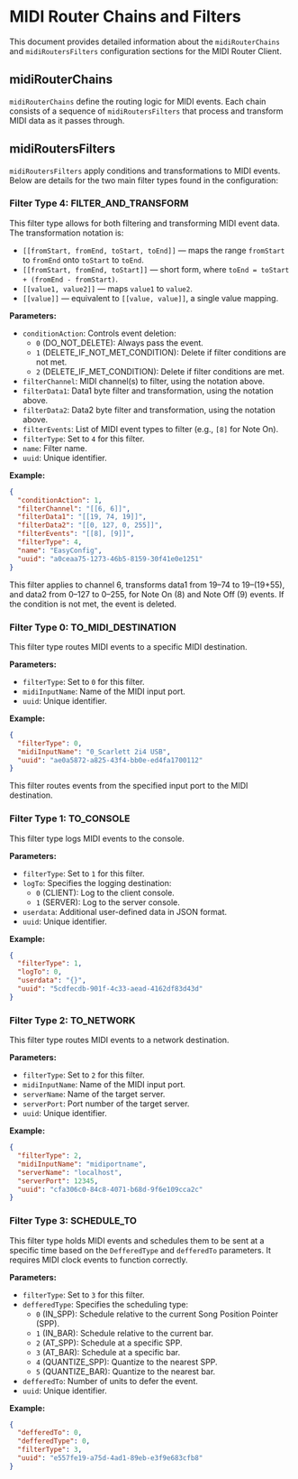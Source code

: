 # MIDI Router Chains and Filters

This document provides detailed information about the `midiRouterChains` and `midiRoutersFilters` configuration sections for the MIDI Router Client.

## midiRouterChains

`midiRouterChains` define the routing logic for MIDI events. Each chain consists of a sequence of `midiRoutersFilters` that process and transform MIDI data as it passes through.

## midiRoutersFilters

`midiRoutersFilters` apply conditions and transformations to MIDI events. Below are details for the two main filter types found in the configuration:

### Filter Type 4: FILTER_AND_TRANSFORM

This filter type allows for both filtering and transforming MIDI event data. The transformation notation is:

- `[[fromStart, fromEnd, toStart, toEnd]]` — maps the range `fromStart` to `fromEnd` onto `toStart` to `toEnd`.
- `[[fromStart, fromEnd, toStart]]` — short form, where `toEnd = toStart + (fromEnd - fromStart)`.
- `[[value1, value2]]` — maps `value1` to `value2`.
- `[[value]]` — equivalent to `[[value, value]]`, a single value mapping.

**Parameters:**
- `conditionAction`: Controls event deletion:
  - `0` (DO_NOT_DELETE): Always pass the event.
  - `1` (DELETE_IF_NOT_MET_CONDITION): Delete if filter conditions are not met.
  - `2` (DELETE_IF_MET_CONDITION): Delete if filter conditions are met.
- `filterChannel`: MIDI channel(s) to filter, using the notation above.
- `filterData1`: Data1 byte filter and transformation, using the notation above.
- `filterData2`: Data2 byte filter and transformation, using the notation above.
- `filterEvents`: List of MIDI event types to filter (e.g., `[8]` for Note On).
- `filterType`: Set to `4` for this filter.
- `name`: Filter name.
- `uuid`: Unique identifier.

**Example:**
```json
{
  "conditionAction": 1,
  "filterChannel": "[[6, 6]]",
  "filterData1": "[[19, 74, 19]]",
  "filterData2": "[[0, 127, 0, 255]]",
  "filterEvents": "[[8], [9]]",
  "filterType": 4,
  "name": "EasyConfig",
  "uuid": "a0ceaa75-1273-46b5-8159-30f41e0e1251"
}
```
This filter applies to channel 6, transforms data1 from 19–74 to 19–(19+55), and data2 from 0–127 to 0–255, for Note On (8) and Note Off (9) events. If the condition is not met, the event is deleted.

### Filter Type 0: TO_MIDI_DESTINATION

This filter type routes MIDI events to a specific MIDI destination.

**Parameters:**
- `filterType`: Set to `0` for this filter.
- `midiInputName`: Name of the MIDI input port.
- `uuid`: Unique identifier.

**Example:**
```json
{
  "filterType": 0,
  "midiInputName": "0_Scarlett 2i4 USB",
  "uuid": "ae0a5872-a825-43f4-bb0e-ed4fa1700112"
}
```
This filter routes events from the specified input port to the MIDI destination.

### Filter Type 1: TO_CONSOLE

This filter type logs MIDI events to the console.

**Parameters:**
- `filterType`: Set to `1` for this filter.
- `logTo`: Specifies the logging destination:
  - `0` (CLIENT): Log to the client console.
  - `1` (SERVER): Log to the server console.
- `userdata`: Additional user-defined data in JSON format.
- `uuid`: Unique identifier.

**Example:**
```json
{
  "filterType": 1,
  "logTo": 0,
  "userdata": "{}",
  "uuid": "5cdfecdb-901f-4c33-aead-4162df83d43d"
}
```

### Filter Type 2: TO_NETWORK

This filter type routes MIDI events to a network destination.

**Parameters:**
- `filterType`: Set to `2` for this filter.
- `midiInputName`: Name of the MIDI input port.
- `serverName`: Name of the target server.
- `serverPort`: Port number of the target server.
- `uuid`: Unique identifier.

**Example:**
```json
{
  "filterType": 2,
  "midiInputName": "midiportname",
  "serverName": "localhost",
  "serverPort": 12345,
  "uuid": "cfa306c0-84c8-4071-b68d-9f6e109cca2c"
}
```

### Filter Type 3: SCHEDULE_TO

This filter type holds MIDI events and schedules them to be sent at a specific time based on the `DefferedType` and `defferedTo` parameters. It requires MIDI clock events to function correctly.

**Parameters:**
- `filterType`: Set to `3` for this filter.
- `defferedType`: Specifies the scheduling type:
  - `0` (IN_SPP): Schedule relative to the current Song Position Pointer (SPP).
  - `1` (IN_BAR): Schedule relative to the current bar.
  - `2` (AT_SPP): Schedule at a specific SPP.
  - `3` (AT_BAR): Schedule at a specific bar.
  - `4` (QUANTIZE_SPP): Quantize to the nearest SPP.
  - `5` (QUANTIZE_BAR): Quantize to the nearest bar.
- `defferedTo`: Number of units to defer the event.
- `uuid`: Unique identifier.

**Example:**
```json
{
  "defferedTo": 0,
  "defferedType": 0,
  "filterType": 3,
  "uuid": "e557fe19-a75d-4ad1-89eb-e3f9e683cfb8"
}
```
